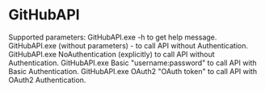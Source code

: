 # GitHubAPI

Supported parameters:
GitHubAPI.exe -h to get help message.
GitHubAPI.exe (without parameters) - to call API without Authentication.
GitHubAPI.exe NoAuthentication (explicitly) to call API without Authentication.
GitHubAPI.exe Basic "username:password" to call API with Basic Authentication.
GitHubAPI.exe OAuth2 "OAuth token" to call API with OAuth2 Authentication.
